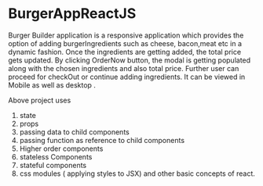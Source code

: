 # BurgerAppReactJS

Burger Builder application is a responsive application which provides the option of adding burgerIngredients such as cheese, bacon,meat etc in a dynamic fashion. Once the ingredients are getting added, the total price gets updated. By clicking OrderNow button, the modal is getting populated along with the chosen ingredients and also total price. Further user can proceed for checkOut or continue adding ingredients. 
It can be viewed in Mobile as well as desktop .

Above project uses 
1. state 
2. props
3. passing data to child components
4. passing function as reference to child components
5. Higher order components 
6. stateless Components
7. stateful components
8. css modules ( applying styles to JSX) and other basic concepts of react.
